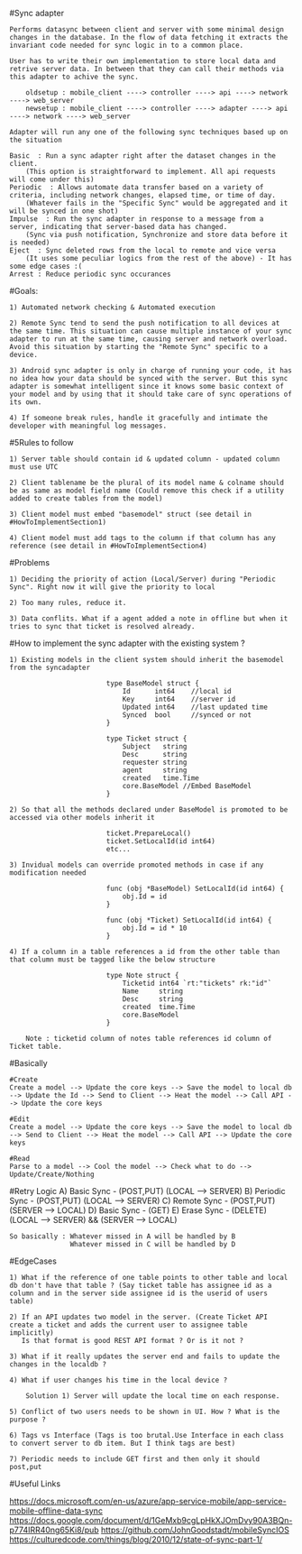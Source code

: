 
#Sync adapter

    Performs datasync between client and server with some minimal design changes in the database. In the flow of data fetching it extracts the invariant code needed for sync logic in to a common place. 
    
    User has to write their own implementation to store local data and retrive server data. In between that they can call their methods via this adapter to achive the sync.

        oldsetup : mobile_client ----> controller ----> api ----> network ----> web_server
        newsetup : mobile_client ----> controller ----> adapter ----> api ----> network ----> web_server

    Adapter will run any one of the following sync techniques based up on the situation  

    Basic  : Run a sync adapter right after the dataset changes in the client.
        (This option is straightforward to implement. All api requests will come under this)
    Periodic  : Allows automate data transfer based on a variety of criteria, including network changes, elapsed time, or time of day.
        (Whatever fails in the "Specific Sync" would be aggregated and it will be synced in one shot)
    Impulse  : Run the sync adapter in response to a message from a server, indicating that server-based data has changed.
        (Sync via push notification, Synchronize and store data before it is needed)
    Eject  : Sync deleted rows from the local to remote and vice versa 
        (It uses some peculiar logics from the rest of the above) - It has some edge cases :(
    Arrest : Reduce periodic sync occurances
    
#Goals:
    
    1) Automated network checking & Automated execution

    2) Remote Sync tend to send the push notification to all devices at the same time. This situation can cause multiple instance of your sync adapter to run at the same time, causing server and network overload. Avoid this situation by starting the "Remote Sync" specific to a device.
        
    3) Android sync adapter is only in charge of running your code, it has no idea how your data should be synced with the server. But this sync adapter is somewhat intelligent since it knows some basic context of your model and by using that it should take care of sync operations of its own.

    4) If someone break rules, handle it gracefully and intimate the developer with meaningful log messages.

#5Rules to follow

    1) Server table should contain id & updated column - updated column must use UTC

    2) Client tablename be the plural of its model name & colname should be as same as model field name (Could remove this check if a utility added to create tables from the model)

    3) Client model must embed "basemodel" struct (see detail in #HowToImplementSection1)

    4) Client model must add tags to the column if that column has any reference (see detail in #HowToImplementSection4)

#Problems
        
    1) Deciding the priority of action (Local/Server) during "Periodic Sync". Right now it will give the priority to local

    2) Too many rules, reduce it.

    3) Data conflits. What if a agent added a note in offline but when it tries to sync that ticket is resolved already.

                    
#How to implement the sync adapter with the existing system ?
 
    1) Existing models in the client system should inherit the basemodel from the syncadapter
 
                            type BaseModel struct {
                            	Id      int64    //local id
                            	Key     int64    //server id
                            	Updated int64    //last updated time
                            	Synced  bool     //synced or not
                            }
                            
                            type Ticket struct {
                            	Subject   string
                            	Desc      string
                            	requester string
                            	agent     string
                            	created   time.Time
                            	core.BaseModel //Embed BaseModel
                            }
                            
    2) So that all the methods declared under BaseModel is promoted to be accessed via other models inherit it
 
                            ticket.PrepareLocal()
                            ticket.SetLocalId(id int64)
                            etc...
                            
    3) Invidual models can override promoted methods in case if any modification needed
                            
                            func (obj *BaseModel) SetLocalId(id int64) {
                            	obj.Id = id
                            }
                            
                            func (obj *Ticket) SetLocalId(id int64) {
                            	obj.Id = id * 10
                            }

    4) If a column in a table references a id from the other table than that column must be tagged like the below structure 
    
                            type Note struct {
                                Ticketid int64 `rt:"tickets" rk:"id"`
                                Name     string
                                Desc     string
                                created  time.Time
                                core.BaseModel
                            }
                            
        Note : ticketid column of notes table references id column of Ticket table. 
    


#Basically

    #Create
    Create a model --> Update the core keys --> Save the model to local db --> Update the Id --> Send to Client --> Heat the model --> Call API --> Update the core keys

    #Edit 
    Create a model --> Update the core keys --> Save the model to local db --> Send to Client --> Heat the model --> Call API --> Update the core keys

    #Read
    Parse to a model --> Cool the model --> Check what to do --> Update/Create/Nothing 
    
#Retry Logic
    A) Basic Sync - (POST,PUT) (LOCAL --> SERVER)
    B) Periodic Sync - (POST,PUT) (LOCAL --> SERVER)
    C) Remote Sync - (POST,PUT) (SERVER --> LOCAL)
    D) Basic Sync - (GET) 
    E) Erase Sync - (DELETE) (LOCAL --> SERVER) && (SERVER --> LOCAL)

    So basically : Whatever missed in A will be handled by B
                   Whatever missed in C will be handled by D


#EdgeCases 

    1) What if the reference of one table points to other table and local db don't have that table ? (Say ticket table has assignee id as a column and in the server side assignee id is the userid of users table)

    2) If an API updates two model in the server. (Create Ticket API create a ticket and adds the current user to assignee table implicitly)
       Is that format is good REST API format ? Or is it not ? 

    3) What if it really updates the server end and fails to update the changes in the localdb ?

    4) What if user changes his time in the local device ?

        Solution 1) Server will update the local time on each response.

    5) Conflict of two users needs to be shown in UI. How ? What is the purpose ?

    6) Tags vs Interface (Tags is too brutal.Use Interface in each class to convert server to db item. But I think tags are best)

    7) Periodic needs to include GET first and then only it should post,put


#Useful Links

https://docs.microsoft.com/en-us/azure/app-service-mobile/app-service-mobile-offline-data-sync
https://docs.google.com/document/d/1GeMxb9cgLpHkXJOmDvy90A3BQn-p774IRR40ng65Ki8/pub
https://github.com/JohnGoodstadt/mobileSyncIOS
https://culturedcode.com/things/blog/2010/12/state-of-sync-part-1/


